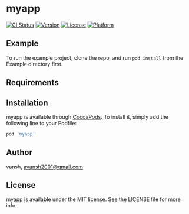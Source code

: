 # myapp

[![CI Status](https://img.shields.io/travis/vansh/myapp.svg?style=flat)](https://travis-ci.org/vansh/myapp)
[![Version](https://img.shields.io/cocoapods/v/myapp.svg?style=flat)](https://cocoapods.org/pods/myapp)
[![License](https://img.shields.io/cocoapods/l/myapp.svg?style=flat)](https://cocoapods.org/pods/myapp)
[![Platform](https://img.shields.io/cocoapods/p/myapp.svg?style=flat)](https://cocoapods.org/pods/myapp)

## Example

To run the example project, clone the repo, and run `pod install` from the Example directory first.

## Requirements

## Installation

myapp is available through [CocoaPods](https://cocoapods.org). To install
it, simply add the following line to your Podfile:

```ruby
pod 'myapp'
```

## Author

vansh, avansh2001@gmail.com

## License

myapp is available under the MIT license. See the LICENSE file for more info.
